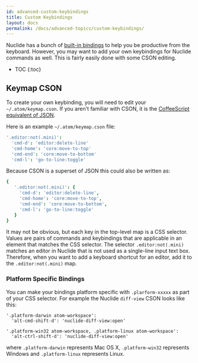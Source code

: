 ```yaml
---
id: advanced-custom-keybindings
title: Custom Keybindings
layout: docs
permalink: /docs/advanced-topics/custom-keybindings/
---
```


Nuclide has a bunch of [built-in bindings](/docs/editor/keyboard-shortcuts) to help you be
productive from the keyboard. However, you may want to add your own keybindings for Nuclide
commands as well. This is fairly easily done with some CSON editing.

* TOC
{:toc}

## Keymap CSON

To create your own keybinding, you will need to edit your `~/.atom/keymap.cson`. If you aren't
familiar with CSON, it is the [CoffeeScript equivalent of JSON](https://github.com/bevry/cson).

Here is an example `~/.atom/keymap.cson` file:

```coffeescript
'.editor:not(.mini)':
  'cmd-d': 'editor:delete-line'
  'cmd-home': 'core:move-to-top'
  'cmd-end': 'core:move-to-bottom'
  'cmd-l': 'go-to-line:toggle'
```

Because CSON is a superset of JSON this could also be written as:

```coffeescript
{
   '.editor:not(.mini)': {
     'cmd-d': 'editor:delete-line',
     'cmd-home': 'core:move-to-top',
     'cmd-end': 'core:move-to-bottom',
     'cmd-l': 'go-to-line:toggle'
   }
}
```

It may not be obvious, but each key in the top-level map is a CSS selector. Values are pairs of
commands and keybindings that are applicable in an element that matches the CSS selector. The
selector `.editor:not(.mini)` matches an editor in Nuclide that is not used as a single-line input
text box. Therefore, when you want to add a keyboard shortcut for an editor, add it to the
`.editor:not(.mini)` map.

### Platform Specific Bindings

You can make your bindings platform specific with `.plarform-xxxxx` as part of your CSS selector.
For example the Nuclide `diff-view` CSON looks like this:

```
'.platform-darwin atom-workspace':
  'alt-cmd-shift-d': 'nuclide-diff-view:open'

'.platform-win32 atom-workspace, .platform-linux atom-workspace':
  'alt-ctrl-shift-d': 'nuclide-diff-view:open'
```

where `.platform-darwin` represents Mac OS X, `.platform-win32` represents Windows and
`.platform-linux` represents Linux.
